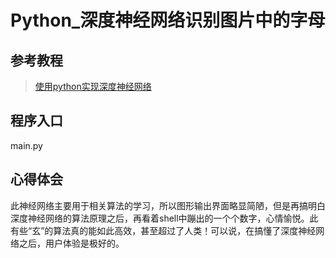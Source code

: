# Python_深度神经网络识别图片中的字母
## 参考教程
> [使用python实现深度神经网络](http://blog.csdn.net/oxuzhenyi/article/details/73026790)
## 程序入口
main.py
## 心得体会
此神经网络主要用于相关算法的学习，所以图形输出界面略显简陋，但是再搞明白深度神经网络的算法原理之后，再看着shell中蹦出的一个个数字，心情愉悦。此有些“玄”的算法真的能如此高效，甚至超过了人类！可以说，在搞懂了深度神经网络之后，用户体验是极好的。
